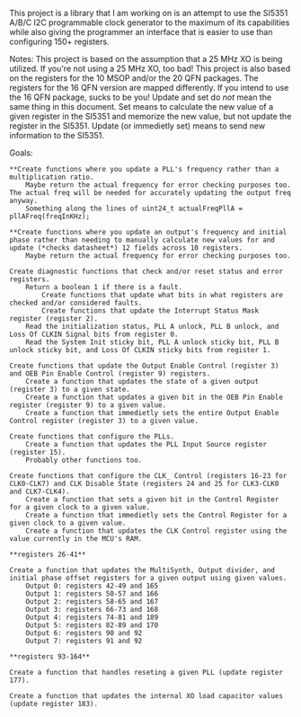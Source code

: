 This project is a library that I am working on is an attempt to use the SI5351 A/B/C I2C programmable clock generator to the maximum of its capabilities while also giving the programmer an interface that is easier to use than configuring 150+ registers.

Notes:
	This project is based on the assumption that a 25 MHz XO is being utilized. If you're not using a 25 MHz XO, too bad!
	This project is also based on the registers for the 10 MSOP and/or the 20 QFN packages. The registers for the 16 QFN version are mapped differently. If you intend to use the 16 QFN package, sucks to be you!
	Update and set do *not* mean the same thing in this document. 
		Set means to calculate the new value of a given register in the SI5351 and memorize the new value, but not update the register in the SI5351. 
		Update (or immedietly set) means to send new information to the SI5351.
	
Goals:

	**Create functions where you update a PLL's frequency rather than a multiplication ratio.
		Maybe return the actual frequency for error checking purposes too. The actual freq will be needed for accurately updating the output freq anyway.
		Something along the lines of uint24_t actualFreqPllA = pllAFreq(freqInKHz);
		
	**Create functions where you update an output's frequency and initial phase rather than needing to manually calculate new values for and update (*checks datasheet*) 12 fields across 10 registers.
		Maybe return the actual frequency for error checking purposes too.
		
	Create diagnostic functions that check and/or reset status and error registers.
		Return a boolean 1 if there is a fault.
			Create functions that update what bits in what registers are checked and/or considered faults.
			Create functions that update the Interrupt Status Mask register (register 2).
		Read the initialization status, PLL A unlock, PLL B unlock, and Loss Of CLKIN Signal bits from register 0.
		Read the System Init sticky bit, PLL A unlock sticky bit, PLL B unlock sticky bit, and Loss Of CLKIN sticky bits from register 1.
		
	Create functions that update the Output Enable Control (register 3) and OEB Pin Enable Control (register 9) registers.
		Create a function that updates the state of a given output (register 3) to a given state.
		Create a function that updates a given bit in the OEB Pin Enable register (register 9) to a given value.
		Create a function that immedietly sets the entire Output Enable Control register (register 3) to a given value.
	
	Create functions that configure the PLLs.
		Create a function that updates the PLL Input Source register (register 15).
		Probably other functions too.
		
	Create functions that configure the CLK_ Control (registers 16-23 for CLK0-CLK7) and CLK Disable State (registers 24 and 25 for CLK3-CLK0 and CLK7-CLK4).
		Create a function that sets a given bit in the Control Register for a given clock to a given value.
		Create a function that immedietly sets the Control Register for a given clock to a given value.
		Create a function that updates the CLK Control register using the value currently in the MCU's RAM.
	
	**registers 26-41**
	
	Create a function that updates the MultiSynth, Output divider, and initial phase offset registers for a given output using given values.
		Output 0: registers 42-49 and 165
		Output 1: registers 50-57 and 166
		Output 2: registers 58-65 and 167
		Output 3: registers 66-73 and 168
		Output 4: registers 74-81 and 189
		Output 5: registers 82-89 and 170
		Output 6: registers 90 and 92
		Output 7: registers 91 and 92
		
	**registers 93-164**
	
	Create a function that handles reseting a given PLL (update register 177).
	
	Create a function that updates the internal XO load capacitor values (update register 183).
	
	